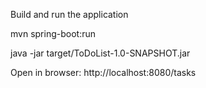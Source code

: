 Build and run the application

mvn spring-boot:run

java -jar target/ToDoList-1.0-SNAPSHOT.jar

Open in browser:
http://localhost:8080/tasks